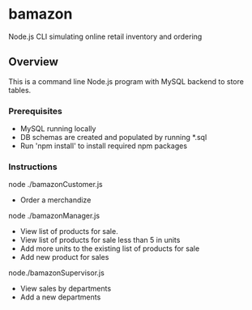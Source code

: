 # bamazon
Node.js CLI simulating online retail inventory and ordering

## Overview
This is a command line Node.js program with MySQL backend to store tables.

### Prerequisites
- MySQL running locally
- DB schemas are created and populated by running \*.sql
- Run 'npm install' to install required npm packages

### Instructions
node ./bamazonCustomer.js
- Order a merchandize

node ./bamazonManager.js
- View list of products for sale.
- View list of products for sale less than 5 in units
- Add more units to the existing list of products for sale
- Add new product for sales

node./bamazonSupervisor.js
- View sales by departments
- Add a new departments

